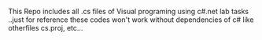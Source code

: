 This Repo includes all .cs files of Visual programing using c#.net lab tasks ..just for reference these codes won't work without dependencies of c# like otherfiles cs.proj, etc...
